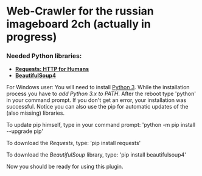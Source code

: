 # Web-Crawler for the russian imageboard 2ch (actually in progress)

### Needed Python libraries:
* [__Requests: HTTP for Humans__](http://docs.python-requests.org/en/master/user/install/#install)
* [__BeautifulSoup4__](https://www.crummy.com/software/BeautifulSoup/bs4/doc/#installing-beautiful-soup)

For Windows user: You will need to install [Python 3](https://www.python.org/downloads/release/python-370/).
While the installation process you have to *add Python 3.x to PATH*. After the reboot type 'python' in your command prompt. If you don't get
an error, your installation was successful.
Notice you can also use the pip for automatic updates of the (also missing) libraries.

To update pip himself, type in your command prompt:
'python -m pip install --upgrade pip'

To download the *Requests*, type:
'pip install requests'

To download the *BeautifulSoup* library, type:
'pip install beautifulsoup4'

Now you should be ready for using this plugin.

